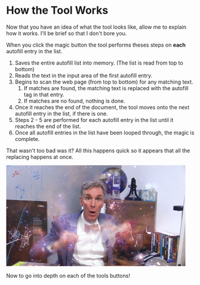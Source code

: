 # How the Tool Works

Now that you have an idea of what the tool looks like, allow me to explain how it works. I'll be brief so that I don't bore you.

When you click the magic button the tool performs theses steps on **each** autofill entry in the list.

1. Saves the entire autofill list into memory. \(The list is read from top to bottom\)
2. Reads the text in the input area of the first autofill entry.
3. Begins to scan the web page \(from top to bottom\) for any matching text.
   1. If matches are found, the matching text is replaced with the autofill tag in that entry.
   2. If matches are no found, nothing is done.
4. Once it reaches the end of the document, the tool moves onto the next autofill entry in the list, if there is one.
5. Steps 2 - 5 are performed for each autofill entry in the list until it reaches the end of the list.
6. Once all autofill entries in the list have been looped through, the magic is complete.

That wasn't too bad was it? All this happens quick so it appears that all the replacing happens at once.

![](.gitbook/assets/image.png)

Now to go into depth on each of the tools buttons!

